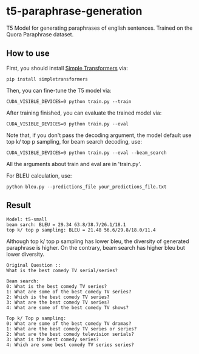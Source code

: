 # t5-paraphrase-generation
​T5 Model for generating paraphrases of english sentences. Trained on the Quora Paraphrase dataset.

## How to use
First, you should install [Simple Transformers](https://github.com/ThilinaRajapakse/simpletransformers) via:
```
pip install simpletransformers
```

Then, you can fine-tune the T5 model via:
```
CUDA_VISIBLE_DEVICES=0 python train.py --train
```

After training finished, you can evaluate the trained model via:
```
CUDA_VISIBLE_DEVICES=0 python train.py --eval
```
Note that, if you don't pass the decoding argument, the model default use top k/ top p sampling, for beam search decoding, use:
```
CUDA_VISIBLE_DEVICES=0 python train.py --eval --beam_search
```

All the arguments about train and eval are in 'train.py'.


For BLEU calculation, use:
```
python bleu.py --predictions_file your_predictions_file.txt
```

## Result
```
Model: t5-small
beam sarch: BLEU = 29.34 63.8/38.7/26.1/18.1
top k/ top p sampling: BLEU = 21.48 56.6/29.8/18.0/11.4
```

Although top k/ top p sampling has lower bleu, the diversity of generated paraphrase is higher. On the contrary, beam search has higher bleu but lower diversity.

```
Original Question ::
What is the best comedy TV serial/series?

Beam search: 
0: What is the best comedy TV series?
1: What are some of the best comedy TV series?
2: Which is the best comedy TV series?
3: What are the best comedy TV series?
4: What are some of the best comedy TV shows?

Top k/ Top p sampling:
0: What are some of the best comedy TV dramas?
1: What are the best comedy TV series or series?
2: What are the best comedy television serials?
3: What is the best comedy series?
4: Which are some best comedy TV series series?
```

